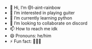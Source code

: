 - 👋 Hi, I’m @I-aint-rainbow
- 👀 I’m interested in playing guiter
- 🌱 I’m currently learning python
- 💞️ I’m looking to collaborate on discord
- 📫 How to reach me idk
- 😄 Pronouns: he/him
- ⚡ Fun fact: 🤫🧏‍♂️

<!---
I-aint-rainbow/I-aint-rainbow is a ✨ special ✨ repository because its `README.md` (this file) appears on your GitHub profile.
You can click the Preview link to take a look at your changes.
--->
